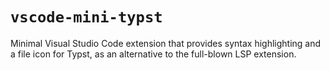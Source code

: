 # `vscode-mini-typst`

Minimal Visual Studio Code extension that provides syntax highlighting and a file icon for Typst, as an alternative to the full-blown LSP extension.
